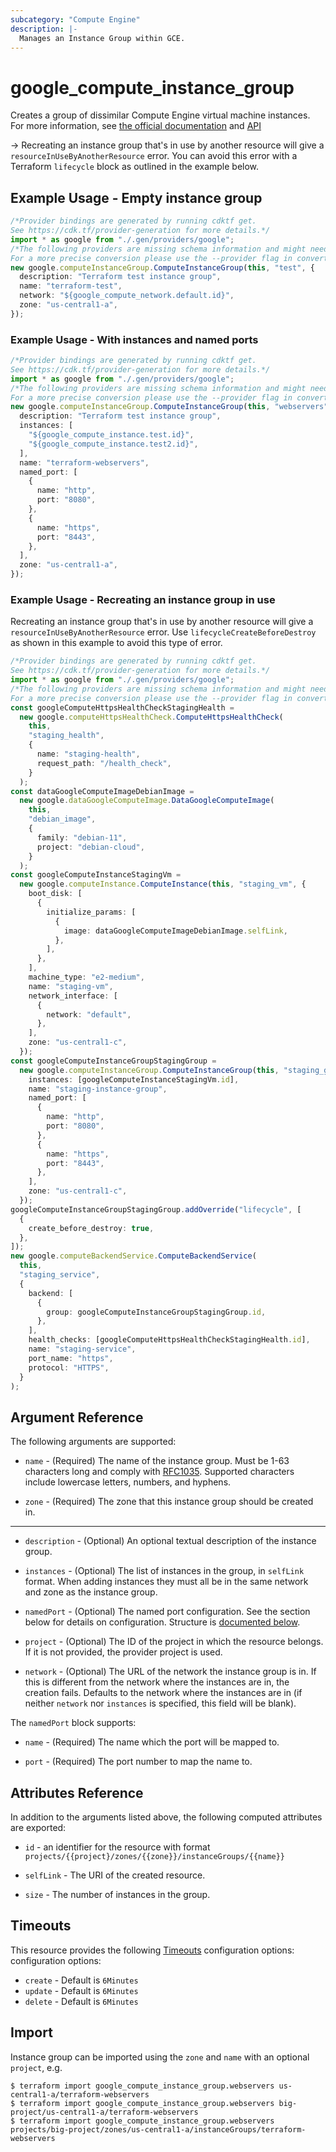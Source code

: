 ```yaml
---
subcategory: "Compute Engine"
description: |-
  Manages an Instance Group within GCE.
---
```


# google\_compute\_instance\_group

Creates a group of dissimilar Compute Engine virtual machine instances.
For more information, see [the official documentation](https://cloud.google.com/compute/docs/instance-groups/#unmanaged_instance_groups)
and [API](https://cloud.google.com/compute/docs/reference/latest/instanceGroups)

\-> Recreating an instance group that's in use by another resource will give a
`resourceInUseByAnotherResource` error. You can avoid this error with a
Terraform `lifecycle` block as outlined in the example below.

## Example Usage - Empty instance group

```typescript
/*Provider bindings are generated by running cdktf get.
See https://cdk.tf/provider-generation for more details.*/
import * as google from "./.gen/providers/google";
/*The following providers are missing schema information and might need manual adjustments to synthesize correctly: google.
For a more precise conversion please use the --provider flag in convert.*/
new google.computeInstanceGroup.ComputeInstanceGroup(this, "test", {
  description: "Terraform test instance group",
  name: "terraform-test",
  network: "${google_compute_network.default.id}",
  zone: "us-central1-a",
});

```

### Example Usage - With instances and named ports

```typescript
/*Provider bindings are generated by running cdktf get.
See https://cdk.tf/provider-generation for more details.*/
import * as google from "./.gen/providers/google";
/*The following providers are missing schema information and might need manual adjustments to synthesize correctly: google.
For a more precise conversion please use the --provider flag in convert.*/
new google.computeInstanceGroup.ComputeInstanceGroup(this, "webservers", {
  description: "Terraform test instance group",
  instances: [
    "${google_compute_instance.test.id}",
    "${google_compute_instance.test2.id}",
  ],
  name: "terraform-webservers",
  named_port: [
    {
      name: "http",
      port: "8080",
    },
    {
      name: "https",
      port: "8443",
    },
  ],
  zone: "us-central1-a",
});

```

### Example Usage - Recreating an instance group in use

Recreating an instance group that's in use by another resource will give a
`resourceInUseByAnotherResource` error. Use `lifecycleCreateBeforeDestroy`
as shown in this example to avoid this type of error.

```typescript
/*Provider bindings are generated by running cdktf get.
See https://cdk.tf/provider-generation for more details.*/
import * as google from "./.gen/providers/google";
/*The following providers are missing schema information and might need manual adjustments to synthesize correctly: google.
For a more precise conversion please use the --provider flag in convert.*/
const googleComputeHttpsHealthCheckStagingHealth =
  new google.computeHttpsHealthCheck.ComputeHttpsHealthCheck(
    this,
    "staging_health",
    {
      name: "staging-health",
      request_path: "/health_check",
    }
  );
const dataGoogleComputeImageDebianImage =
  new google.dataGoogleComputeImage.DataGoogleComputeImage(
    this,
    "debian_image",
    {
      family: "debian-11",
      project: "debian-cloud",
    }
  );
const googleComputeInstanceStagingVm =
  new google.computeInstance.ComputeInstance(this, "staging_vm", {
    boot_disk: [
      {
        initialize_params: [
          {
            image: dataGoogleComputeImageDebianImage.selfLink,
          },
        ],
      },
    ],
    machine_type: "e2-medium",
    name: "staging-vm",
    network_interface: [
      {
        network: "default",
      },
    ],
    zone: "us-central1-c",
  });
const googleComputeInstanceGroupStagingGroup =
  new google.computeInstanceGroup.ComputeInstanceGroup(this, "staging_group", {
    instances: [googleComputeInstanceStagingVm.id],
    name: "staging-instance-group",
    named_port: [
      {
        name: "http",
        port: "8080",
      },
      {
        name: "https",
        port: "8443",
      },
    ],
    zone: "us-central1-c",
  });
googleComputeInstanceGroupStagingGroup.addOverride("lifecycle", [
  {
    create_before_destroy: true,
  },
]);
new google.computeBackendService.ComputeBackendService(
  this,
  "staging_service",
  {
    backend: [
      {
        group: googleComputeInstanceGroupStagingGroup.id,
      },
    ],
    health_checks: [googleComputeHttpsHealthCheckStagingHealth.id],
    name: "staging-service",
    port_name: "https",
    protocol: "HTTPS",
  }
);

```

## Argument Reference

The following arguments are supported:

*   `name` - (Required) The name of the instance group. Must be 1-63
    characters long and comply with
    [RFC1035](https://www.ietf.org/rfc/rfc1035.txt). Supported characters
    include lowercase letters, numbers, and hyphens.

*   `zone` - (Required) The zone that this instance group should be created in.

***

*   `description` - (Optional) An optional textual description of the instance
    group.

*   `instances` - (Optional) The list of instances in the group, in `selfLink` format.
    When adding instances they must all be in the same network and zone as the instance group.

*   `namedPort` - (Optional) The named port configuration. See the section below
    for details on configuration. Structure is [documented below](#nested_named_port).

*   `project` - (Optional) The ID of the project in which the resource belongs. If it
    is not provided, the provider project is used.

*   `network` - (Optional) The URL of the network the instance group is in. If
    this is different from the network where the instances are in, the creation
    fails. Defaults to the network where the instances are in (if neither
    `network` nor `instances` is specified, this field will be blank).

<a name="nested_named_port"></a>The `namedPort` block supports:

*   `name` - (Required) The name which the port will be mapped to.

*   `port` - (Required) The port number to map the name to.

## Attributes Reference

In addition to the arguments listed above, the following computed attributes are
exported:

*   `id` - an identifier for the resource with format `projects/{{project}/zones/{{zone}}/instanceGroups/{{name}}`

*   `selfLink` - The URI of the created resource.

*   `size` - The number of instances in the group.

## Timeouts

This resource provides the following
[Timeouts](https://developer.hashicorp.com/terraform/plugin/sdkv2/resources/retries-and-customizable-timeouts) configuration options: configuration options:

* `create` - Default is `6Minutes`
* `update` - Default is `6Minutes`
* `delete` - Default is `6Minutes`

## Import

Instance group can be imported using the `zone` and `name` with an optional `project`, e.g.

```console
$ terraform import google_compute_instance_group.webservers us-central1-a/terraform-webservers
$ terraform import google_compute_instance_group.webservers big-project/us-central1-a/terraform-webservers
$ terraform import google_compute_instance_group.webservers projects/big-project/zones/us-central1-a/instanceGroups/terraform-webservers
```
